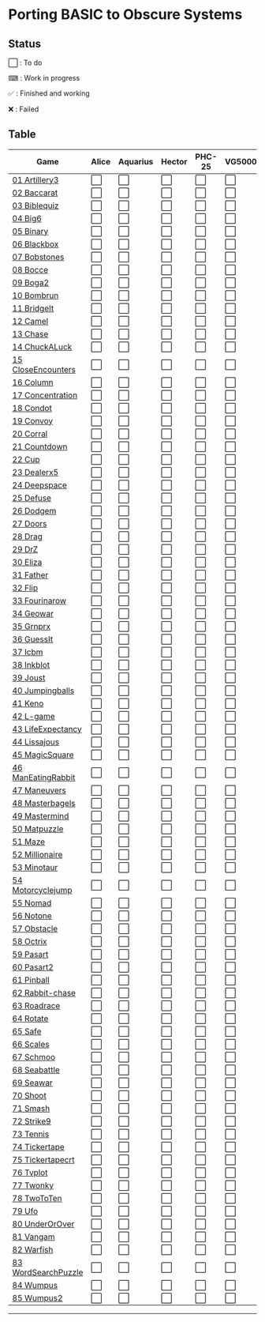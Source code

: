 # Porting BASIC to Obscure Systems

## Status

⬜️ : To do

⌨ : Work in progress

✅ : Finished and working

❌ : Failed

## Table

| Game                                          | Alice | Aquarius | Hector | PHC-25 | VG5000 |
| ----------------------------------------------|-------|----------|--------|--------|--------| 
| [01 Artillery3](./01_Artillery3) | ⬜️ | ⬜️ | ⬜️ | ⬜️ | ⬜️ |
| [02 Baccarat](./02_Baccarat) | ⬜️ | ⬜️ | ⬜️ | ⬜️ | ⬜️ |
| [03 Biblequiz](./03_Biblequiz) | ⬜️ | ⬜️ | ⬜️ | ⬜️ | ⬜️ |
| [04 Big6](./04_Big6) | ⬜️ | ⬜️ | ⬜️ | ⬜️ | ⬜️ |
| [05 Binary](./05_Binary) | ⬜️ | ⬜️ | ⬜️ | ⬜️ | ⬜️ |
| [06 Blackbox](./06_Blackbox) | ⬜️ | ⬜️ | ⬜️ | ⬜️ | ⬜️ |
| [07 Bobstones](./07_Bobstones) | ⬜️ | ⬜️ | ⬜️ | ⬜️ | ⬜️ |
| [08 Bocce](./08_Bocce) | ⬜️ | ⬜️ | ⬜️ | ⬜️ | ⬜️ |
| [09 Boga2](./09_Boga2) | ⬜️ | ⬜️ | ⬜️ | ⬜️ | ⬜️ |
| [10 Bombrun](./10_Bombrun) | ⬜️ | ⬜️ | ⬜️ | ⬜️ | ⬜️ |
| [11 BridgeIt](./11_BridgeIt) | ⬜️ | ⬜️ | ⬜️ | ⬜️ | ⬜️ |
| [12 Camel](./12_Camel) | ⬜️ | ⬜️ | ⬜️ | ⬜️ | ⬜️ |
| [13 Chase](./13_Chase) | ⬜️ | ⬜️ | ⬜️ | ⬜️ | ⬜️ |
| [14 ChuckALuck](./14_ChuckALuck) | ⬜️ | ⬜️ | ⬜️ | ⬜️ | ⬜️ |
| [15 CloseEncounters](./15_CloseEncounters) | ⬜️ | ⬜️ | ⬜️ | ⬜️ | ⬜️ |
| [16 Column](./16_Column) | ⬜️ | ⬜️ | ⬜️ | ⬜️ | ⬜️ |
| [17 Concentration](./17_Concentration) | ⬜️ | ⬜️ | ⬜️ | ⬜️ | ⬜️ |
| [18 Condot](./18_Condot) | ⬜️ | ⬜️ | ⬜️ | ⬜️ | ⬜️ |
| [19 Convoy](./19_Convoy) | ⬜️ | ⬜️ | ⬜️ | ⬜️ | ⬜️ |
| [20 Corral](./20_Corral) | ⬜️ | ⬜️ | ⬜️ | ⬜️ | ⬜️ |
| [21 Countdown](./21_Countdown) | ⬜️ | ⬜️ | ⬜️ | ⬜️ | ⬜️ |
| [22 Cup](./22_Cup) | ⬜️ | ⬜️ | ⬜️ | ⬜️ | ⬜️ |
| [23 Dealerx5](./23_Dealerx5) | ⬜️ | ⬜️ | ⬜️ | ⬜️ | ⬜️ |
| [24 Deepspace](./24_Deepspace) | ⬜️ | ⬜️ | ⬜️ | ⬜️ | ⬜️ |
| [25 Defuse](./25_Defuse) | ⬜️ | ⬜️ | ⬜️ | ⬜️ | ⬜️ |
| [26 Dodgem](./26_Dodgem) | ⬜️ | ⬜️ | ⬜️ | ⬜️ | ⬜️ |
| [27 Doors](./27_Doors) | ⬜️ | ⬜️ | ⬜️ | ⬜️ | ⬜️ |
| [28 Drag](./28_Drag) | ⬜️ | ⬜️ | ⬜️ | ⬜️ | ⬜️ |
| [29 DrZ](./29_DrZ) | ⬜️ | ⬜️ | ⬜️ | ⬜️ | ⬜️ |
| [30 Eliza](./30_Eliza) | ⬜️ | ⬜️ | ⬜️ | ⬜️ | ⬜️ |
| [31 Father](./31_Father) | ⬜️ | ⬜️ | ⬜️ | ⬜️ | ⬜️ |
| [32 Flip](./32_Flip) | ⬜️ | ⬜️ | ⬜️ | ⬜️ | ⬜️ |
| [33 Fourinarow](./33_Fourinarow) | ⬜️ | ⬜️ | ⬜️ | ⬜️ | ⬜️ |
| [34 Geowar](./34_Geowar) | ⬜️ | ⬜️ | ⬜️ | ⬜️ | ⬜️ |
| [35 Grnprx](./35_Grnprx) | ⬜️ | ⬜️ | ⬜️ | ⬜️ | ⬜️ |
| [36 GuessIt](./36_GuessIt) | ⬜️ | ⬜️ | ⬜️ | ⬜️ | ⬜️ |
| [37 Icbm](./37_Icbm) | ⬜️ | ⬜️ | ⬜️ | ⬜️ | ⬜️ |
| [38 Inkblot](./38_Inkblot) | ⬜️ | ⬜️ | ⬜️ | ⬜️ | ⬜️ |
| [39 Joust](./39_Joust) | ⬜️ | ⬜️ | ⬜️ | ⬜️ | ⬜️ |
| [40 Jumpingballs](./40_Jumpingballs) | ⬜️ | ⬜️ | ⬜️ | ⬜️ | ⬜️ |
| [41 Keno](./41_Keno) | ⬜️ | ⬜️ | ⬜️ | ⬜️ | ⬜️ |
| [42 L-game](./42_L-game) | ⬜️ | ⬜️ | ⬜️ | ⬜️ | ⬜️ |
| [43 LifeExpectancy](./43_LifeExpectancy) | ⬜️ | ⬜️ | ⬜️ | ⬜️ | ⬜️ |
| [44 Lissajous](./44_Lissajous) | ⬜️ | ⬜️ | ⬜️ | ⬜️ | ⬜️ |
| [45 MagicSquare](./45_MagicSquare) | ⬜️ | ⬜️ | ⬜️ | ⬜️ | ⬜️ |
| [46 ManEatingRabbit](./46_ManEatingRabbit) | ⬜️ | ⬜️ | ⬜️ | ⬜️ | ⬜️ |
| [47 Maneuvers](./47_Maneuvers) | ⬜️ | ⬜️ | ⬜️ | ⬜️ | ⬜️ |
| [48 Masterbagels](./48_Masterbagels) | ⬜️ | ⬜️ | ⬜️ | ⬜️ | ⬜️ |
| [49 Mastermind](./49_Mastermind) | ⬜️ | ⬜️ | ⬜️ | ⬜️ | ⬜️ |
| [50 Matpuzzle](./50_Matpuzzle) | ⬜️ | ⬜️ | ⬜️ | ⬜️ | ⬜️ |
| [51 Maze](./51_Maze) | ⬜️ | ⬜️ | ⬜️ | ⬜️ | ⬜️ |
| [52 Millionaire](./52_Millionaire) | ⬜️ | ⬜️ | ⬜️ | ⬜️ | ⬜️ |
| [53 Minotaur](./53_Minotaur) | ⬜️ | ⬜️ | ⬜️ | ⬜️ | ⬜️ |
| [54 Motorcyclejump](./54_Motorcyclejump) | ⬜️ | ⬜️ | ⬜️ | ⬜️ | ⬜️ |
| [55 Nomad](./55_Nomad) | ⬜️ | ⬜️ | ⬜️ | ⬜️ | ⬜️ |
| [56 Notone](./56_Notone) | ⬜️ | ⬜️ | ⬜️ | ⬜️ | ⬜️ |
| [57 Obstacle](./57_Obstacle) | ⬜️ | ⬜️ | ⬜️ | ⬜️ | ⬜️ |
| [58 Octrix](./58_Octrix) | ⬜️ | ⬜️ | ⬜️ | ⬜️ | ⬜️ |
| [59 Pasart](./59_Pasart) | ⬜️ | ⬜️ | ⬜️ | ⬜️ | ⬜️ |
| [60 Pasart2](./60_Pasart2) | ⬜️ | ⬜️ | ⬜️ | ⬜️ | ⬜️ |
| [61 Pinball](./61_Pinball) | ⬜️ | ⬜️ | ⬜️ | ⬜️ | ⬜️ |
| [62 Rabbit-chase](./62_Rabbit-chase) | ⬜️ | ⬜️ | ⬜️ | ⬜️ | ⬜️ |
| [63 Roadrace](./63_Roadrace) | ⬜️ | ⬜️ | ⬜️ | ⬜️ | ⬜️ |
| [64 Rotate](./64_Rotate) | ⬜️ | ⬜️ | ⬜️ | ⬜️ | ⬜️ |
| [65 Safe](./65_Safe) | ⬜️ | ⬜️ | ⬜️ | ⬜️ | ⬜️ |
| [66 Scales](./66_Scales) | ⬜️ | ⬜️ | ⬜️ | ⬜️ | ⬜️ |
| [67 Schmoo](./67_Schmoo) | ⬜️ | ⬜️ | ⬜️ | ⬜️ | ⬜️ |
| [68 Seabattle](./68_Seabattle) | ⬜️ | ⬜️ | ⬜️ | ⬜️ | ⬜️ |
| [69 Seawar](./69_Seawar) | ⬜️ | ⬜️ | ⬜️ | ⬜️ | ⬜️ |
| [70 Shoot](./70_Shoot) | ⬜️ | ⬜️ | ⬜️ | ⬜️ | ⬜️ |
| [71 Smash](./71_Smash) | ⬜️ | ⬜️ | ⬜️ | ⬜️ | ⬜️ |
| [72 Strike9](./72_Strike9) | ⬜️ | ⬜️ | ⬜️ | ⬜️ | ⬜️ |
| [73 Tennis](./73_Tennis) | ⬜️ | ⬜️ | ⬜️ | ⬜️ | ⬜️ |
| [74 Tickertape](./74_Tickertape) | ⬜️ | ⬜️ | ⬜️ | ⬜️ | ⬜️ |
| [75 Tickertapecrt](./75_Tickertapecrt) | ⬜️ | ⬜️ | ⬜️ | ⬜️ | ⬜️ |
| [76 Tvplot](./76_Tvplot) | ⬜️ | ⬜️ | ⬜️ | ⬜️ | ⬜️ |
| [77 Twonky](./77_Twonky) | ⬜️ | ⬜️ | ⬜️ | ⬜️ | ⬜️ |
| [78 TwoToTen](./78_TwoToTen) | ⬜️ | ⬜️ | ⬜️ | ⬜️ | ⬜️ |
| [79 Ufo](./79_Ufo) | ⬜️ | ⬜️ | ⬜️ | ⬜️ | ⬜️ |
| [80 UnderOrOver](./80_UnderOrOver) | ⬜️ | ⬜️ | ⬜️ | ⬜️ | ⬜️ |
| [81 Vangam](./81_Vangam) | ⬜️ | ⬜️ | ⬜️ | ⬜️ | ⬜️ |
| [82 Warfish](./82_Warfish) | ⬜️ | ⬜️ | ⬜️ | ⬜️ | ⬜️ |
| [83 WordSearchPuzzle](./83_WordSearchPuzzle) | ⬜️ | ⬜️ | ⬜️ | ⬜️ | ⬜️ |
| [84 Wumpus](./84_Wumpus) | ⬜️ | ⬜️ | ⬜️ | ⬜️ | ⬜️ |
| [85 Wumpus2](./85_Wumpus2) | ⬜️ | ⬜️ | ⬜️ | ⬜️ | ⬜️ |



___